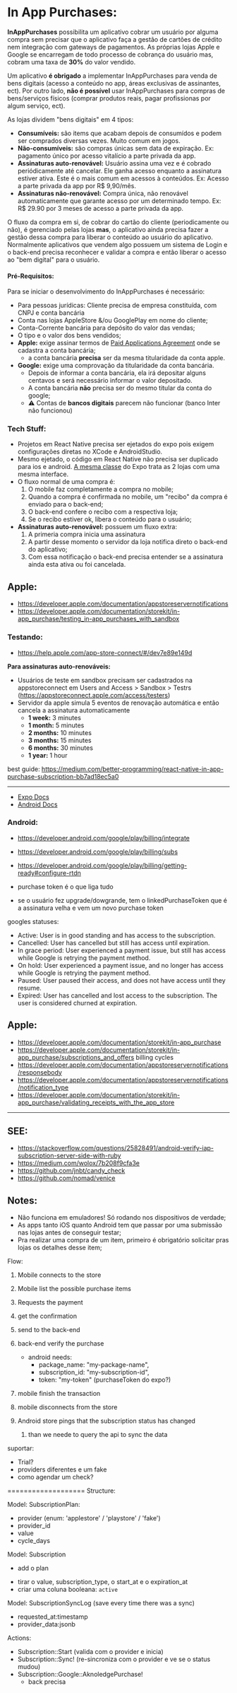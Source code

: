 # In App Purchases:

**InAppPurchases** possibilita um aplicativo cobrar um usuário por alguma compra sem precisar que o aplicativo faça a gestão de cartões de crédito nem integração com gateways de pagamentos.
As próprias lojas Apple e Google se encarregam de todo processo de cobrança do usuário mas, cobram uma taxa de **30%** do valor vendido.

Um aplicativo **é obrigado** a implementar InAppPurchases para venda de bens digitais (acesso a conteúdo no app, áreas exclusivas de assinantes, ect). Por outro lado, **não é possível** usar InAppPurchases para compras de bens/serviços físicos (comprar produtos reais, pagar profissionas por algum serviço, ect).

As lojas dividem "bens digitais" em 4 tipos:

- **Consumíveis:** são items que acabam depois de consumídos e podem ser comprados diversas vezes. Muito comum em jogos.
- **Não-consumíveis:** são compras únicas sem data de expiração. Ex: pagamento único por acesso vitalício a parte privada da app.
- **Assinaturas auto-renovável:** Usuário assina uma vez e é cobrado periódicamente até cancelar. Ele ganha acesso enquanto a assinatura estiver ativa. Este é o mais comum em acessos à conteúdos. Ex: Acesso a parte privada da app por R$ 9,90/mês.
- **Assinaturas não-renovável:** Compra única, não renovável automaticamente que garante acesso por um determinado tempo. Ex: R$ 29.90 por 3 meses de acesso a parte privada da app.

O fluxo da compra em si, de cobrar do cartão do cliente (periodicamente ou não), é gerenciado pelas lojas **mas**, o aplicativo ainda precisa fazer a gestão dessa compra para liberar o conteúdo ao usuário do aplicativo. Normalmente aplicativos que vendem algo possuem um sistema de Login e o back-end precisa reconhecer e validar a compra e então liberar o acesso ao "bem digital" para o usuário.

#### Pré-Requisitos:
Para se iniciar o desenvolvimento do InAppPurchases é necessário:

- Para pessoas jurídicas: Cliente precisa de empresa constituída, com CNPJ e conta bancária
- Conta nas lojas AppleStore &/ou GooglePlay em nome do cliente;
- Conta-Corrente bancária para depósito do valor das vendas;
- O tipo e o valor dos bens vendidos;
- **Apple:** exige assinar termos de [Paid Applications Agreement](https://help.apple.com/app-store-connect/#/devb6df5ee51) onde se cadastra a conta bancária;
  - a conta bancária **precisa** ser da mesma titularidade da conta apple.
- **Google:** exige uma comprovação da titularidade da conta bancária.
  - Depois de informar a conta bancária, ela irá depositar alguns centavos e será necessário informar o valor depositado.
  - A conta bancária **não** precisa ser do mesmo titular da conta do google;
  - ⚠️ Contas de **bancos digitais** parecem não funcionar (banco Inter não funcionou)


### Tech Stuff:
- Projetos em React Native  precisa ser ejetados do expo pois exigem configurações diretas no XCode e AndroidStudio.
- Mesmo ejetado, o código em React Native não precisa ser duplicado para ios e android. [A mesma classe](https://docs.expo.io/versions/latest/sdk/in-app-purchases/) do Expo trata as 2 lojas com uma mesma interface.
- O fluxo normal de uma compra é:
  1. O mobile faz completamente a compra no mobile;
  1. Quando a compra é confirmada no mobile, um "recibo" da compra é enviado para o back-end;
  1. O back-end confere o recibo com a respectiva loja;
  1. Se o recibo estiver ok, libera o conteúdo para o usuário;
- **Assinaturas auto-renovável:** possuem um fluxo extra:
  1. A primeria compra inicia uma assinatura
  1. A partir desse momento o servidor da loja notifica direto o back-end do aplicativo;
  1. Com essa notificação o back-end precisa entender se a assinatura ainda esta ativa ou foi cancelada.



## Apple:
- https://developer.apple.com/documentation/appstoreservernotifications
- https://developer.apple.com/documentation/storekit/in-app_purchase/testing_in-app_purchases_with_sandbox

### Testando:
- https://help.apple.com/app-store-connect/#/dev7e89e149d

**Para assinaturas auto-renováveis:**
- Usuários de teste em sandbox precisam ser cadastrados na appstoreconnect em Users and Access > Sandbox > Testrs (https://appstoreconnect.apple.com/access/testers)
- Servidor da apple simula 5 eventos de renovação automática e então cancela a assinatura automaticamente
  - **1 week:** 3 minutes
  - **1 month:** 5 minutes
  - **2 months:** 10 minutes
  - **3 months:** 15 minutes
  - **6 months:** 30 minutes
  - **1 year:** 1 hour



best guide:
https://medium.com/better-programming/react-native-in-app-purchase-subscription-bb7ad18ec5a0

--------------------------------


- [Expo Docs](https://docs.expo.io/versions/latest/sdk/in-app-purchases/)
- [Android Docs]()

### Android:
- https://developer.android.com/google/play/billing/integrate
- https://developer.android.com/google/play/billing/subs
- https://developer.android.com/google/play/billing/getting-ready#configure-rtdn

- purchase token é o que liga tudo
- se o usuário fez upgrade/dowgrande, tem o linkedPurchaseToken que é a assinatura velha e vem um novo purchase token

googles statuses:
- Active: User is in good standing and has access to the subscription.
- Cancelled: User has cancelled but still has access until expiration.
- In grace period: User experienced a payment issue, but still has access while Google is retrying the payment method.
- On hold: User experienced a payment issue, and no longer has access while Google is retrying the payment method.
- Paused: User paused their access, and does not have access until they resume.
- Expired: User has cancelled and lost access to the subscription. The user is considered churned at expiration.

## Apple:
- https://developer.apple.com/documentation/storekit/in-app_purchase
- https://developer.apple.com/documentation/storekit/in-app_purchase/subscriptions_and_offers
billing cycles
- https://developer.apple.com/documentation/appstoreservernotifications/responsebody
- https://developer.apple.com/documentation/appstoreservernotifications/notification_type
- https://developer.apple.com/documentation/storekit/in-app_purchase/validating_receipts_with_the_app_store

-----
## SEE:
- https://stackoverflow.com/questions/25828491/android-verify-iap-subscription-server-side-with-ruby
- https://medium.com/wolox/7b208f9cfa3e
- https://github.com/jnbt/candy_check
- https://github.com/nomad/venice


## Notes:
- Não funciona em emuladores! Só rodando nos dispositivos de verdade;
- As apps tanto iOS quanto Android tem que passar por uma submissão nas lojas antes de conseguir testar;
- Pra realizar uma compra de um item, primeiro é obrigatório solicitar pras lojas os detalhes desse item;



Flow:
1. Mobile connects to the store
1. Mobile list the possible purchase items
1. Requests the payment
1. get the confirmation
1. send to the back-end
1. back-end verify the purchase
    - android needs:
        - package_name: "my-package-name",
        - subscription_id: "my-subscription-id",
        - token: "my-token" (purchaseToken do expo?)

1. mobile finish the transaction
1. mobile disconnects from the store

1. Android store pings that the subscription status has changed
    1. than we neede to query the api to sync the data


suportar:
- Trial?
- providers diferentes e um fake
- como agendar um check?

=================== Structure:

Model: SubscriptionPlan:
- provider (enum: 'applestore' / 'playstore' / 'fake')
- provider_id
- value
- cycle_days

Model: Subscription
+ add o plan
- tirar o value, subscription_type, o start_at e o expiration_at
- criar uma coluna booleana: `active`


Model: SubscriptionSyncLog (save every time there was a sync)
- requested_at:timestamp
- provider_data:jsonb



Actions:
- Subscription::Start (valida com o provider e inicia)
- Subscription::Sync! (re-sincroniza com o provider e ve se o status mudou)
- Subscription::Google::AknoledgePurchase!
    - back precisa
